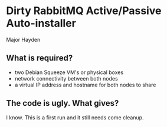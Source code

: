 # Dirty RabbitMQ Active/Passive Auto-installer
Major Hayden

## What is required?
* two Debian Squeeze VM's or physical boxes
* network connectivity between both nodes
* a virtual IP address and hostname for both nodes to share

## The code is ugly. What gives?
I know.  This is a first run and it still needs come cleanup.
